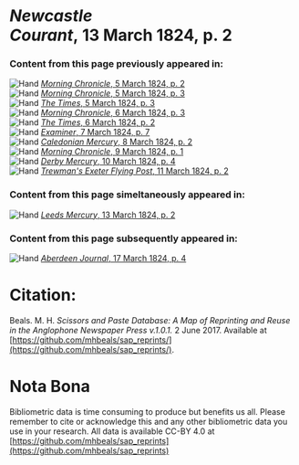 # *Newcastle Courant*, 13 March 1824, p. 2  
  
### Content from this page previously appeared in:  
![Hand](http://scissorsandpaste.net/wp-content/uploads/2017/06/smallhandpointer.png) [*Morning Chronicle*, 5 March 1824, p. 2](https://mhbeals.github.io/sap_html/Morning-Chronicle/Morning-Chronicle-5-March-1824-p-2)  
![Hand](http://scissorsandpaste.net/wp-content/uploads/2017/06/smallhandpointer.png) [*Morning Chronicle*, 5 March 1824, p. 3](https://mhbeals.github.io/sap_html/Morning-Chronicle/Morning-Chronicle-5-March-1824-p-3)  
![Hand](http://scissorsandpaste.net/wp-content/uploads/2017/06/smallhandpointer.png) [*The Times*, 5 March 1824, p. 3](https://mhbeals.github.io/sap_html/The-Times/The-Times-5-March-1824-p-3)  
![Hand](http://scissorsandpaste.net/wp-content/uploads/2017/06/smallhandpointer.png) [*Morning Chronicle*, 6 March 1824, p. 3](https://mhbeals.github.io/sap_html/Morning-Chronicle/Morning-Chronicle-6-March-1824-p-3)  
![Hand](http://scissorsandpaste.net/wp-content/uploads/2017/06/smallhandpointer.png) [*The Times*, 6 March 1824, p. 2](https://mhbeals.github.io/sap_html/The-Times/The-Times-6-March-1824-p-2)  
![Hand](http://scissorsandpaste.net/wp-content/uploads/2017/06/smallhandpointer.png) [*Examiner*, 7 March 1824, p. 7](https://mhbeals.github.io/sap_html/Examiner/Examiner-7-March-1824-p-7)  
![Hand](http://scissorsandpaste.net/wp-content/uploads/2017/06/smallhandpointer.png) [*Caledonian Mercury*, 8 March 1824, p. 2](https://mhbeals.github.io/sap_html/Caledonian-Mercury/Caledonian-Mercury-8-March-1824-p-2)  
![Hand](http://scissorsandpaste.net/wp-content/uploads/2017/06/smallhandpointer.png) [*Morning Chronicle*, 9 March 1824, p. 1](https://mhbeals.github.io/sap_html/Morning-Chronicle/Morning-Chronicle-9-March-1824-p-1)  
![Hand](http://scissorsandpaste.net/wp-content/uploads/2017/06/smallhandpointer.png) [*Derby Mercury*, 10 March 1824, p. 4](https://mhbeals.github.io/sap_html/Derby-Mercury/Derby-Mercury-10-March-1824-p-4)  
![Hand](http://scissorsandpaste.net/wp-content/uploads/2017/06/smallhandpointer.png) [*Trewman's Exeter Flying Post*, 11 March 1824, p. 2](https://mhbeals.github.io/sap_html/Trewman's-Exeter-Flying-Post/Trewman's-Exeter-Flying-Post-11-March-1824-p-2)  
  
### Content from this page simeltaneously appeared in:  
![Hand](http://scissorsandpaste.net/wp-content/uploads/2017/06/smallhandpointer.png) [*Leeds Mercury*, 13 March 1824, p. 2](https://mhbeals.github.io/sap_html/Leeds-Mercury/Leeds-Mercury-13-March-1824-p-2)  
  
### Content from this page subsequently appeared in:  
![Hand](http://scissorsandpaste.net/wp-content/uploads/2017/06/smallhandpointer.png) [*Aberdeen Journal*, 17 March 1824, p. 4](https://mhbeals.github.io/sap_html/Aberdeen-Journal/Aberdeen-Journal-17-March-1824-p-4)  


# Citation: 

Beals. M. H. *Scissors and Paste Database: A Map of Reprinting and Reuse in the Anglophone Newspaper Press v.1.0.1.* 2 June 2017. Available at [https://github.com/mhbeals/sap_reprints/](https://github.com/mhbeals/sap_reprints/). 

# Nota Bona

Bibliometric data is time consuming to produce but benefits us all. Please remember to cite or acknowledge this and any other bibliometric data you use in your research. All data is available CC-BY 4.0 at [https://github.com/mhbeals/sap_reprints](https://github.com/mhbeals/sap_reprints)